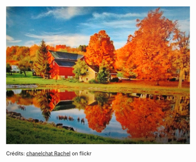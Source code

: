 ![Ruben](/images/2022-11-22.jpg)

Crédits: [chanelchat Rachel](https://www.flickr.com/people/chanelchat/) on flickr